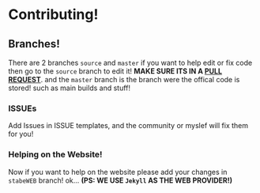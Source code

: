 # Contributing!

## Branches!
There are 2 branches `source` and `master` if you want to help edit or fix code then go to the `source` branch to edit it! **MAKE SURE ITS IN A [PULL REQUEST]()**. and the `master` branch is the branch were the offical code is stored! such as main builds and stuff!

### ISSUEs

Add Issues in ISSUE templates, and the community or myslef will fix them for you!

### Helping on the Website!

Now if you want to help on the website please add your changes in `stabeWEB` branch! ok... **(PS: WE USE `Jekyll` AS THE WEB PROVIDER!)**
